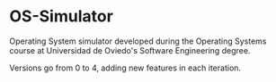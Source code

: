 # OS-Simulator

Operating System simulator developed during the Operating Systems course at Universidad de Oviedo's Software Engineering degree.

Versions go from 0 to 4, adding new features in each iteration.
